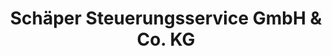 ---
title: "Schäper Steuerungsservice GmbH & Co. KG"
url: /steinhagen/schaeper-steuerungsservice-gmbh-und-co-kg/
shop: Elektronik
---